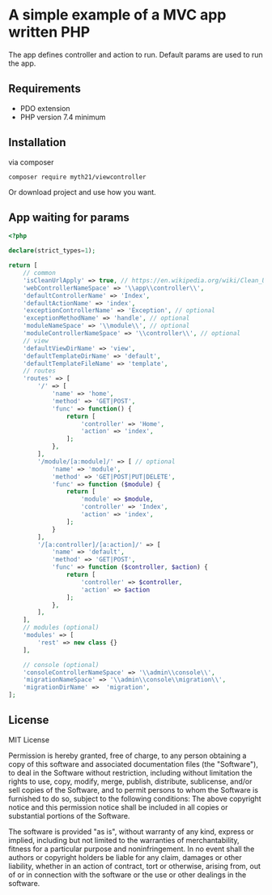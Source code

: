A simple example of a MVC app written PHP
=
The app defines controller and action to run.
Default params are used to run the app.

Requirements
-
* PDO extension
* PHP version 7.4 minimum

Installation
-
via composer
```
composer require myth21/viewcontroller
```
Or download project and use how you want.

App waiting for params
-
```php
<?php

declare(strict_types=1);

return [
    // common
    'isCleanUrlApply' => true, // https://en.wikipedia.org/wiki/Clean_URL
    'webControllerNameSpace' => '\\app\\controller\\',
    'defaultControllerName' => 'Index',
    'defaultActionName' => 'index',
    'exceptionControllerName' => 'Exception', // optional
    'exceptionMethodName' => 'handle', // optional
    'moduleNameSpace' => '\\module\\', // optional
    'moduleControllerNameSpace' => '\\controller\\', // optional
    // view
    'defaultViewDirName' => 'view',
    'defaultTemplateDirName' => 'default',
    'defaultTemplateFileName' => 'template',
    // routes
    'routes' => [
        '/' => [
            'name' => 'home',
            'method' => 'GET|POST',
            'func' => function() {
                return [
                    'controller' => 'Home',
                    'action' => 'index',
                ];
            },
        ],
        '/module/[a:module]/' => [ // optional
            'name' => 'module',
            'method' => 'GET|POST|PUT|DELETE',
            'func' => function ($module) {
                return [
                    'module' => $module,
                    'controller' => 'Index',
                    'action' => 'index',
                ];
            }
        ],
        '/[a:controller]/[a:action]/' => [
            'name' => 'default',
            'method' => 'GET|POST',
            'func' => function ($controller, $action) {
                return [
                    'controller' => $controller,
                    'action' => $action
                ];
            },
        ],
    ],
    // modules (optional)
    'modules' => [
        'rest' => new class {}
    ],

    // console (optional)
    'consoleControllerNameSpace' => '\\admin\\console\\',
    'migrationNameSpace' => '\\admin\\console\\migration\\',
    'migrationDirName' =>  'migration',
];
```

License
-
MIT License

Permission is hereby granted, free of charge, to any person obtaining a copy of this software and associated documentation files (the "Software"), to deal in the Software without restriction, including without limitation the rights to use, copy, modify, merge, publish, distribute, sublicense, and/or sell copies of the Software, and to permit persons to whom the Software is furnished to do so, subject to the following conditions:
The above copyright notice and this permission notice shall be included in all copies or substantial portions of the Software.

The software is provided "as is", without warranty of any kind, express or implied, including but not limited to the warranties of merchantability, fitness for a particular purpose and noninfringement. 
In no event shall the authors or copyright holders be liable for any claim, damages or other liability, whether in an action of contract, tort or otherwise, arising from, out of or in connection with the software or the use or other dealings in the software.


